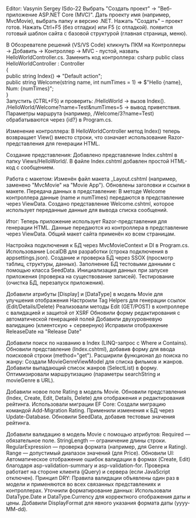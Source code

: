 ﻿Editor: Vasynin Sergey ISdo-22
Выбрать "Создать проект" → "Веб-приложение ASP.NET Core (MVC)".
Дать проекту имя (например, MvcMovie), выбрать папку и версию .NET.
Нажать "Создать" – проект готов.
Нажать Ctrl+F5 (без отладки) или F5 (с отладкой).
появится готовый шаблон сайта с базовой структурой (главная страница, меню).




В Обозревателе решений (VS/VS Code) кликнуть ПКМ на Контроллеры → Добавить → Контроллер → MVC - пустой, назвать HelloWorldController.cs.
Заменить код контроллера:
csharp
public class HelloWorldController : Controller  
{  
    public string Index() => "Default action";  
    public string Welcome(string name, int numTimes = 1) => $"Hello {name}, Num: {numTimes}";  
}  
Запустить (CTRL+F5) и проверить:
/HelloWorld → вызов Index().
/HelloWorld/Welcome?name=Test&numTimes=5 → вывод приветствия.
Параметры маршрута (например, /Welcome/3?name=Test) обрабатываются через {id?} в Program.cs.





Изменение контроллера:
В HelloWorldController метод Index() теперь возвращает View() вместо строки, что означает использование Razor-представления для генерации HTML.

Создание представления:
Добавлено представление Index.cshtml в папку Views/HelloWorld/.
В файле Index.cshtml добавлен простой HTML-код с сообщением.

Работа с макетом:
Изменён файл макета _Layout.cshtml (например, заменено "MvcMovie" на "Movie App").
Обновлены заголовки и ссылки в макете.
Передача данных в представление:
В методе Welcome контроллера данные (name и numTimes) передаются в представление через ViewData.
Создано представление Welcome.cshtml, которое использует переданные данные для вывода списка сообщений.

Итог:
Теперь приложение использует Razor-представления для генерации HTML.
Данные передаются из контроллера в представление через ViewData.
Общий макет сайта применён ко всем страницам.


Настройка подключения к БД через MvcMovieContext и DI в Program.cs.
Использование LocalDB для разработки (строка подключения в appsettings.json).
Создание и проверка БД через SSOX (просмотр таблиц, структуры, данных).
Заполнение БД тестовыми данными с помощью класса SeedData.
Инициализация данных при запуске приложения (проверка на существование записей).
Тестирование (очистка БД, перезапуск приложения).


Добавили атрибуты [Display] и [DataType] в модель Movie для улучшения отображения
Настроили Tag Helpers для генерации ссылок (Edit/Details/Delete)
Реализовали методы Edit (GET/POST) в контроллере с валидацией и защитой от XSRF
Обновили форму редактирования с автоматической генерацией полей
Добавили двухуровневую валидацию (клиентскую + серверную)
Исправили отображение ReleaseDate на "Release Date"


Добавили поиск по названию в Index (LINQ-запрос с Where и Contains).
Обновили представление (Index.cshtml), добавив форму для ввода поисковой строки (method="get").
Расширили функционал до поиска по жанру:
Создали MovieGenreViewModel для списка фильмов и жанров.
Добавили выпадающий список жанров (SelectList) в форму.
Оптимизировали маршрутизацию (параметры searchString и movieGenre в URL).


Добавили новое поле Rating в модель Movie.
Обновили представления (Index, Create, Edit, Details, Delete) для отображения и редактирования рейтинга.
Использовали миграции EF Core:
Создали миграцию командой Add-Migration Rating.
Применили изменения к БД через Update-Database.
Обновили SeedData, добавив тестовые значения рейтинга.


Добавили валидацию в модель Movie с помощью атрибутов:
Required — обязательное поле.
StringLength — ограничение длины строки.
RegularExpression — проверка формата (например, для Genre и Rating).
Range — допустимый диапазон значений (для Price).
Обновили UI:
Автоматическое отображение ошибок валидации в формах (Create, Edit) благодаря asp-validation-summary и asp-validation-for.
Проверка работает на стороне клиента (jQuery) и сервера (если JavaScript отключен).
Принцип DRY:
Правила валидации объявлены один раз в модели и применяются во всех связанных представлениях и контроллерах.
Уточнили форматирование данных:
Использовали DataType.Date и DataType.Currency для корректного отображения даты и цены.
Добавили DisplayFormat для явного указания формата даты (yyyy-MM-dd).